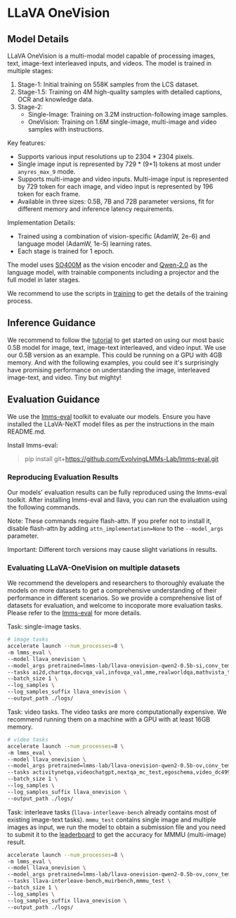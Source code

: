 # LLaVA OneVision

## Model Details

LLaVA OneVision is a multi-modal model capable of processing images, text, image-text interleaved inputs, and videos. The model is trained in multiple stages:

1. Stage-1: Initial training on 558K samples from the LCS dataset.
2. Stage-1.5: Training on 4M high-quality samples with detailed captions, OCR and knowledge data.
3. Stage-2: 
   - Single-Image: Training on 3.2M instruction-following image samples.
   - OneVision: Training on 1.6M single-image, multi-image and video samples with instructions.

Key features:
- Supports various input resolutions up to 2304 * 2304 pixels.
- Single image input is represented by 729 * (9+1) tokens at most under `anyres_max_9` mode.
- Supports multi-image and video inputs. Multi-image input is represented by 729 token for each image, and video input is represented by 196 token for each frame.
- Available in three sizes: 0.5B, 7B and 72B parameter versions, fit for different memory and inference latency requirements.

Implementation Details:
- Trained using a combination of vision-specific (AdamW, 2e-6) and language model (AdamW, 1e-5) learning rates.
- Each stage is trained for 1 epoch.

The model uses [SO400M](https://huggingface.co/collections/google/siglip-659d5e62f0ae1a57ae0e83ba) as the vision encoder and [Qwen-2.0](https://huggingface.co/docs/transformers/model_doc/qwen2) as the language model, with trainable components including a projector and the full model in later stages.

We recommend to use the scripts in [training](../scripts/) to get the details of the training process.

## Inference Guidance

We recommend to follow the [tutorial](./LLaVA_OneVision_Tutorials.ipynb) to get started on using our most basic 0.5B model for image, text, image-text interleaved, and video input. We use our 0.5B version as an example. This could be running on a GPU with 4GB memory. And with the following examples, you could see it's surprisingly have promising performance on understanding the image, interleaved image-text, and video. Tiny but mighty!

## Evaluation Guidance

We use the [lmms-eval](https://github.com/EvolvingLMMs-Lab/lmms-eval) toolkit to evaluate our models. Ensure you have installed the LLaVA-NeXT model files as per the instructions in the main README.md.

Install lmms-eval:

> pip install git+https://github.com/EvolvingLMMs-Lab/lmms-eval.git

### Reproducing Evaluation Results

Our models' evaluation results can be fully reproduced using the lmms-eval toolkit. After installing lmms-eval and llava, you can run the evaluation using the following commands.

Note: These commands require flash-attn. If you prefer not to install it, disable flash-attn by adding `attn_implementation=None` to the `--model_args` parameter.

Important: Different torch versions may cause slight variations in results.

### Evaluating LLaVA-OneVision on multiple datasets

We recommend the developers and researchers to thoroughly evaluate the models on more datasets to get a comprehensive understanding of their performance in different scenarios. So we provide a comprehensive list of datasets for evaluation, and welcome to incoporate more evaluation tasks. Please refer to the [lmms-eval](https://github.com/EvolvingLMMs-Lab/lmms-eval) for more details.


Task: single-image tasks.

```bash
# image tasks
accelerate launch --num_processes=8 \
-m lmms_eval \
--model llava_onevision \
--model_args pretrained=lmms-lab/llava-onevision-qwen2-0.5b-si,conv_template=qwen_1_5,model_name=llava_qwen \
--tasks ai2d,chartqa,docvqa_val,infovqa_val,mme,realworldqa,mathvista_testmini,llava_in_the_wild,mmvet,mmbench_en_dev,ocrbench,mmmu,mathverse_testmini_vision_intensive,mathverse_testmini_vision_only,seedbench,scienceqa_img,mmstar \
--batch_size 1 \
--log_samples \
--log_samples_suffix llava_onevision \
--output_path ./logs/
```

Task: video tasks. The video tasks are more computationally expensive. We recommend running them on a machine with a GPU with at least 16GB memory.

```bash
# video tasks
accelerate launch --num_processes=8 \
-m lmms_eval \
--model llava_onevision \
--model_args pretrained=lmms-lab/llava-onevision-qwen2-0.5b-ov,conv_template=qwen_1_5,model_name=llava_qwen \
--tasks activitynetqa,videochatgpt,nextqa_mc_test,egoschema,video_dc499,videmme,videomme_w_subtitle,perceptiontest_val_mc \
--batch_size 1 \
--log_samples \
--log_samples_suffix llava_onevision \
--output_path ./logs/
```

Task: interleave tasks (`llava-interleave-bench` already contains most of existing image-text tasks). `mmmu_test` contains single image and multiple images as input, we run the model to obtain a submission file and you need to submit it to the [leaderboard](https://eval.ai/web/challenges/challenge-page/1700/overview) to get the accuracy for MMMU (multi-image) result.

```bash
accelerate launch --num_processes=8 \
-m lmms_eval \
--model llava_onevision \
--model_args pretrained=lmms-lab/llava-onevision-qwen2-0.5b-ov,conv_template=qwen_1_5,model_name=llava_qwen \
--tasks llava-interleave-bench,muirbench,mmmu_test \
--batch_size 1 \
--log_samples \
--log_samples_suffix llava_onevision \
--output_path ./logs/
```
